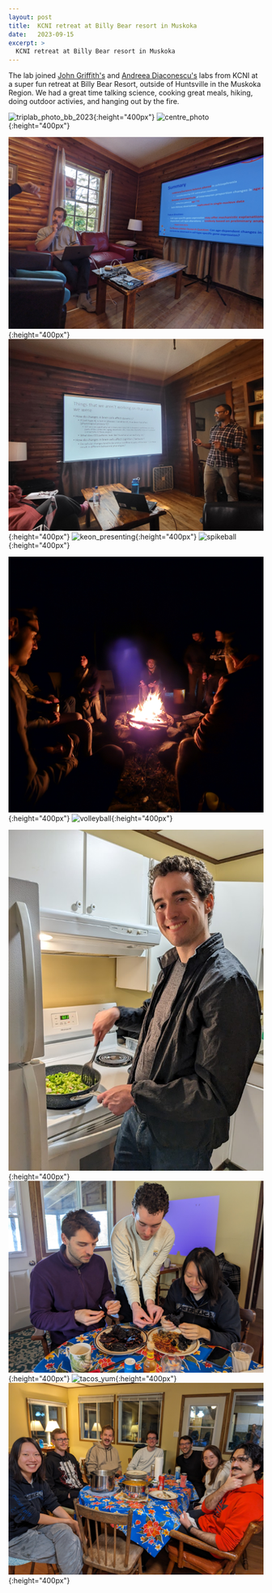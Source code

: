 ```yaml
---
layout: post
title:  KCNI retreat at Billy Bear resort in Muskoka
date:   2023-09-15
excerpt: >
  KCNI retreat at Billy Bear resort in Muskoka
---
```


The lab joined [John Griffith's](https://www.grifflab.com/) and [Andreea Diaconescu's](https://cognemo.com/) labs from KCNI at a super fun retreat at Billy Bear Resort, outside of Huntsville in the Muskoka Region. We had a great time talking science, cooking great meals, hiking, doing outdoor activies, and hanging out by the fire. 

![triplab_photo_bb_2023](/images/lab_fun/bb_retreat_2023/triplab_photo_bb_2023.jpg "triplab_photo_bb_2023"){:height="400px"}
![centre_photo](/images/lab_fun/bb_retreat_2023/centre_photo.jpg "centre_photo"){:height="400px"}

![dan_presenting](/images/lab_fun/bb_retreat_2023/dan_presenting.jpg "dan_presenting"){:height="400px"}
![shreejoy_presenting](/images/lab_fun/bb_retreat_2023/shreejoy_presenting.jpg "shreejoy_presenting"){:height="400px"}
![keon_presenting](/images/lab_fun/bb_retreat_2023/keon_presenting.jpg "keon_presenting"){:height="400px"}
![spikeball](/images/lab_fun/bb_retreat_2023/spikeball.jpg "spikeball"){:height="400px"}

![by_fire](/images/lab_fun/bb_retreat_2023/by_fire.jpg "by_fire"){:height="400px"}
![volleyball](/images/lab_fun/bb_retreat_2023/volleyball.jpg "volleyball"){:height="400px"}

![thomas_cooking](/images/lab_fun/bb_retreat_2023/thomas_cooking.png "thomas_cooking"){:height="400px"}
![seeding_peppers](/images/lab_fun/bb_retreat_2023/seeding_peppers.jpg "seeding_peppers"){:height="400px"}
![tacos_yum](/images/lab_fun/bb_retreat_2023/tacos_yum.jpg "tacos_yum"){:height="400px"}
![triplab_eating](/images/lab_fun/bb_retreat_2023/triplab_eating.jpg "triplab_eating"){:height="400px"}
